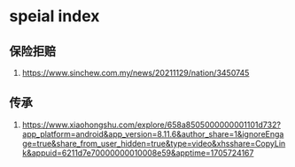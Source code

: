 # speial index
## 保险拒赔
1. https://www.sinchew.com.my/news/20211129/nation/3450745

## 传承
1. https://www.xiaohongshu.com/explore/658a8505000000001101d732?app_platform=android&app_version=8.11.6&author_share=1&ignoreEngage=true&share_from_user_hidden=true&type=video&xhsshare=CopyLink&appuid=6211d7e70000000010008e59&apptime=1705724167
